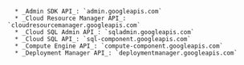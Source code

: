 
      * _Admin SDK API_: `admin.googleapis.com`
      * _Cloud Resource Manager API_: `cloudresourcemanager.googleapis.com`
      * _Cloud SQL Admin API_: `sqladmin.googleapis.com`
      * _Cloud SQL API_: `sql-component.googleapis.com`
      * _Compute Engine API_: `compute-component.googleapis.com`
      * _Deployment Manager API_: `deploymentmanager.googleapis.com`
